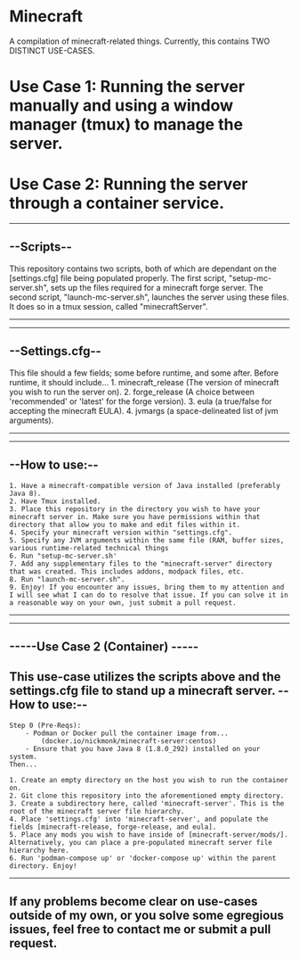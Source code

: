 # Minecraft
A compilation of minecraft-related things.
Currently, this contains TWO DISTINCT USE-CASES.


Use Case 1: Running the server manually and using a window manager (tmux) to manage the server.
=
Use Case 2: Running the server through a container service.
=


-----------
--Scripts--
-----------
This repository contains two scripts, both of which are dependant on the [settings.cfg] file being populated properly. 
The first script, "setup-mc-server.sh", sets up the files required for a minecraft forge server.
The second script, "launch-mc-server.sh", launches the server using these files. It does so in a tmux session, called "minecraftServer".
-	-	-	-	-	-	-	-


----------------
--Settings.cfg--
----------------
This file should a few fields; some before runtime, and some after.
Before runtime, it should include...
	1. minecraft_release (The version of minecraft you wish to run the server on).
	2. forge_release (A choice between 'recommended' or 'latest' for the forge version).
	3. eula (a true/false for accepting the minecraft EULA).
	4. jvmargs (a space-delineated list of jvm arguments).
-	-	-	-	-	-	-	-

---------------
--How to use:--
---------------
	1. Have a minecraft-compatible version of Java installed (preferably Java 8).
	2. Have Tmux installed.
	3. Place this repository in the directory you wish to have your minecraft server in. Make sure you have permissions within that directory that allow you to make and edit files within it.
	4. Specify your minecraft version within "settings.cfg".
	5. Specify any JVM arguments within the same file (RAM, buffer sizes, various runtime-related technical things
	6. Run "setup-mc-server.sh'
	7. Add any supplementary files to the "minecraft-server" directory that was created. This includes addons, modpack files, etc. 
	8. Run "launch-mc-server.sh".
	9. Enjoy! If you encounter any issues, bring them to my attention and I will see what I can do to resolve that issue. If you can solve it in a reasonable way on your own, just submit a pull request.      
-	-	-	-	-	-	-	-


---------------------------------
-----Use Case 2 (Container) -----
---------------------------------
This use-case utilizes the scripts above and the settings.cfg file to stand up a minecraft server.
--How to use:--
---------------
	Step 0 (Pre-Reqs): 
		- Podman or Docker pull the container image from...
			(docker.io/nickmonk/minecraft-server:centos)
		- Ensure that you have Java 8 (1.8.0_292) installed on your system.
	Then...

	1. Create an empty directory on the host you wish to run the container on.
	2. Git clone this repository into the aforementioned empty directory.
	3. Create a subdirectory here, called 'minecraft-server'. This is the root of the minecraft server file hierarchy.
	4. Place 'settings.cfg' into 'minecraft-server', and populate the fields [minecraft-release, forge-release, and eula].
	5. Place any mods you wish to have inside of [minecraft-server/mods/]. Alternatively, you can place a pre-populated minecraft server file hierarchy here.
	6. Run 'podman-compose up' or 'docker-compose up' within the parent directory. Enjoy!


-----
If any problems become clear on use-cases outside of my own, or you solve some egregious issues,
feel free to contact me or submit a pull request.
-----

